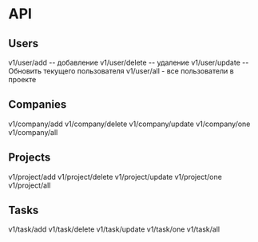 # API

## Users
v1/user/add    -- добавление
v1/user/delete -- удаление
v1/user/update -- Обновить текущего пользователя
v1/user/all     - все пользователи в проекте


## Companies
v1/company/add
v1/company/delete
v1/company/update
v1/company/one
v1/company/all


## Projects
v1/project/add
v1/project/delete
v1/project/update
v1/project/one
v1/project/all

## Tasks
v1/task/add
v1/task/delete
v1/task/update
v1/task/one
v1/task/all






